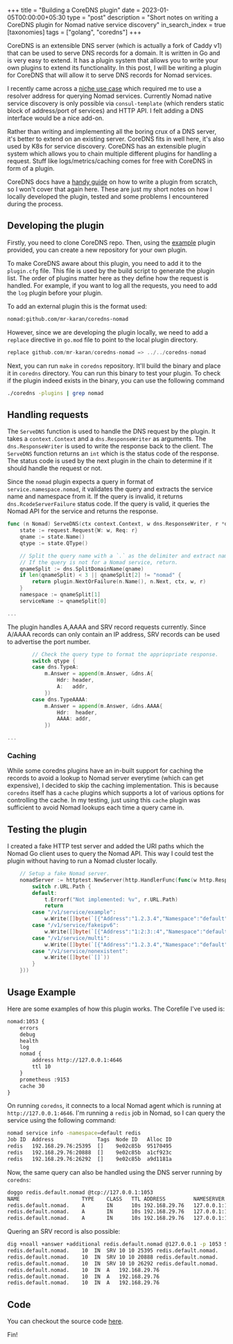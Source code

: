 +++
title = "Building a CoreDNS plugin"
date = 2023-01-05T00:00:00+05:30
type = "post"
description = "Short notes on writing a CoreDNS plugin for Nomad native service discovery"
in_search_index = true
[taxonomies]
tags = ["golang", "coredns"]
+++

CoreDNS is an extensible DNS server (which is actually a fork of Caddy v1) that can be used to serve DNS records for a domain. It is written in Go and is very easy to extend. It has a plugin system that allows you to write your own plugins to extend its functionality. In this post, I will be writing a plugin for CoreDNS that will allow it to serve DNS records for Nomad services.

I recently came across a [niche use case](https://github.com/hashicorp/nomad/issues/12588#issuecomment-1368679059) which required me to use a resolver address for querying Nomad services. Currently Nomad native service discovery is only possible via `consul-template` (which renders static block of address/port of services) and HTTP API. I felt adding a DNS interface would be a nice add-on.

Rather than writing and implementing all the boring crux of a DNS server, it's better to extend on an existing server. CoreDNS fits in well here, it's also used by K8s for service discovery. CoreDNS has an extensible plugin system which allows you to chain multiple different plugins for handling a request. Stuff like logs/metrics/caching comes for free with CoreDNS in form of a plugin.

CoreDNS docs have a [handy guide](https://github.com/coredns/coredns/blob/master/plugin.md#writing-plugins) on how to write a plugin from scratch, so I won't cover that again here. These are just my short notes on how I locally developed the plugin, tested and some problems I encountered during the process.

## Developing the plugin

Firstly, you need to clone CoreDNS repo. Then, using the [example](https://github.com/coredns/example) plugin provided, you can create a new repository for your own plugin.

To make CoreDNS aware about this plugin, you need to add it to the `plugin.cfg` file. This file is used by the build script to generate the plugin list. The order of plugins matter here as they define how the request is handled. For example, if you want to log all the requests, you need to add the `log` plugin before your plugin.

To add an external plugin this is the format used:

```sh
nomad:github.com/mr-karan/coredns-nomad
```

However, since we are developing the plugin locally, we need to add a `replace` directive in `go.mod` file to point to the local plugin directory.

```go
replace github.com/mr-karan/coredns-nomad => ../../coredns-nomad
```

Next, you can run `make` in `coredns` repository. It'll build the binary and place it in `coredns` directory. You can run this binary to test your plugin. To check if the plugin indeed exists in the binary, you can use the following command

```sh
./coredns -plugins | grep nomad
```

## Handling requests

The `ServeDNS` function is used to handle the DNS request by the plugin. It takes a `context.Context` and a `dns.ResponseWriter` as arguments. The `dns.ResponseWriter` is used to write the response back to the client. The `ServeDNS` function returns an `int` which is the status code of the response. The status code is used by the next plugin in the chain to determine if it should handle the request or not.

Since the `nomad` plugin expects a query in format of `service.namespace.nomad`, it validates the query and extracts the service name and namespace from it. If the query is invalid, it returns `dns.RcodeServerFailure` status code. If the query is valid, it queries the Nomad API for the service and returns the response.

```go
func (n Nomad) ServeDNS(ctx context.Context, w dns.ResponseWriter, r *dns.Msg) (int, error) {
	state := request.Request{W: w, Req: r}
	qname := state.Name()
	qtype := state.QType()

	// Split the query name with a `.` as the delimiter and extract namespace and service name.
	// If the query is not for a Nomad service, return.
	qnameSplit := dns.SplitDomainName(qname)
	if len(qnameSplit) < 3 || qnameSplit[2] != "nomad" {
		return plugin.NextOrFailure(n.Name(), n.Next, ctx, w, r)
	}
	namespace := qnameSplit[1]
	serviceName := qnameSplit[0]

...

```
The plugin handles A,AAAA and SRV record requests currently. Since A/AAAA records can only contain an IP address, SRV records can be used to advertise the port number.

```go
		// Check the query type to format the appriopriate response.
		switch qtype {
		case dns.TypeA:
			m.Answer = append(m.Answer, &dns.A{
				Hdr: header,
				A:   addr,
			})
		case dns.TypeAAAA:
			m.Answer = append(m.Answer, &dns.AAAA{
				Hdr:  header,
				AAAA: addr,
			})

...

```

### Caching

While some coredns plugins have an in-built support for caching the records to avoid a lookup to Nomad server everytime (which can get expensive), I decided to skip the caching implementation. This is because `coredns` itself has a `cache` plugins which supports a lot of various options for controlling the cache. In my testing, just using this `cache` plugin was sufficient to avoid Nomad lookups each time a query came in. 


## Testing the plugin

I created a fake HTTP test server and added the URI paths which the Nomad Go client uses to query the Nomad API. This way I could test the plugin without having to run a Nomad cluster locally.

```go
	// Setup a fake Nomad server.
	nomadServer := httptest.NewServer(http.HandlerFunc(func(w http.ResponseWriter, r *http.Request) {
		switch r.URL.Path {
		default:
			t.Errorf("Not implemented: %v", r.URL.Path)
			return
		case "/v1/service/example":
			w.Write([]byte(`[{"Address":"1.2.3.4","Namespace":"default","Port":23202,"ServiceName":"example"}]`))
		case "/v1/service/fakeipv6":
			w.Write([]byte(`[{"Address":"1:2:3::4","Namespace":"default","Port":8000,"ServiceName":"fakeipv6"}]`))
		case "/v1/service/multi":
			w.Write([]byte(`[{"Address":"1.2.3.4","Namespace":"default","Port":25395,"ServiceName":"multi"},{"Address":"1.2.3.5","Namespace":"default","Port":20888,"ServiceName":"multi"},{"Address":"1.2.3.6","Namespace":"default","Port":26292,"ServiceName":"multi"}]`))
		case "/v1/service/nonexistent":
			w.Write([]byte(`[]`))
		}
	}))
```

## Usage Example

Here are some examples of how this plugin works. The Corefile I've used is:

```txt
nomad:1053 {
    errors
    debug
    health
    log
    nomad {
		address http://127.0.0.1:4646
        ttl 10
    }
    prometheus :9153
    cache 30
}
```

On running `coredns`, it connects to a local Nomad agent which is running at `http://127.0.0.1:4646`. I'm running a `redis` job in Nomad, so I can query the service using the following command:

```sh
nomad service info -namespace=default redis                 
Job ID  Address              Tags  Node ID   Alloc ID
redis   192.168.29.76:25395  []    9e02c85b  95170495
redis   192.168.29.76:20888  []    9e02c85b  a1cf923c
redis   192.168.29.76:26292  []    9e02c85b  a9d1181a
```

Now, the same query can also be handled using the DNS server running by `coredns`:

```bash
doggo redis.default.nomad @tcp://127.0.0.1:1053
NAME                	TYPE	CLASS	TTL	ADDRESS      	NAMESERVER     
redis.default.nomad.	A   	IN   	10s	192.168.29.76	127.0.0.1:1053	
redis.default.nomad.	A   	IN   	10s	192.168.29.76	127.0.0.1:1053	
redis.default.nomad.	A   	IN   	10s	192.168.29.76	127.0.0.1:1053
```

Quering an SRV record is also possible:

```bash
dig +noall +answer +additional redis.default.nomad @127.0.0.1 -p 1053 SRV
redis.default.nomad.	10	IN	SRV	10 10 25395 redis.default.nomad.
redis.default.nomad.	10	IN	SRV	10 10 20888 redis.default.nomad.
redis.default.nomad.	10	IN	SRV	10 10 26292 redis.default.nomad.
redis.default.nomad.	10	IN	A	192.168.29.76
redis.default.nomad.	10	IN	A	192.168.29.76
redis.default.nomad.	10	IN	A	192.168.29.76
```

## Code

You can checkout the source code [here](https://github.com/mr-karan/coredns-nomad/).

Fin!

